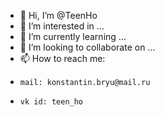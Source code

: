 - 👋 Hi, I’m @TeenHo
- 👀 I’m interested in ...
- 🌱 I’m currently learning ...
- 💞️ I’m looking to collaborate on ...
- 📫 How to reach me:
-     mail: konstantin.bryu@mail.ru
-     vk id: teen_ho

<!---
TeenHo/TeenHo is a ✨ special ✨ repository because its `README.md` (this file) appears on your GitHub profile.
You can click the Preview link to take a look at your changes.
--->
